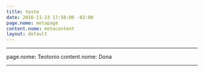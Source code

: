 ```yaml
---
title: teste
date: 2016-11-23 17:58:00 -02:00
page.nome: metapage
content.nome: metacontent
layout: default
---
```


---

page.nome: Teotonio
content.nome: Dona

---